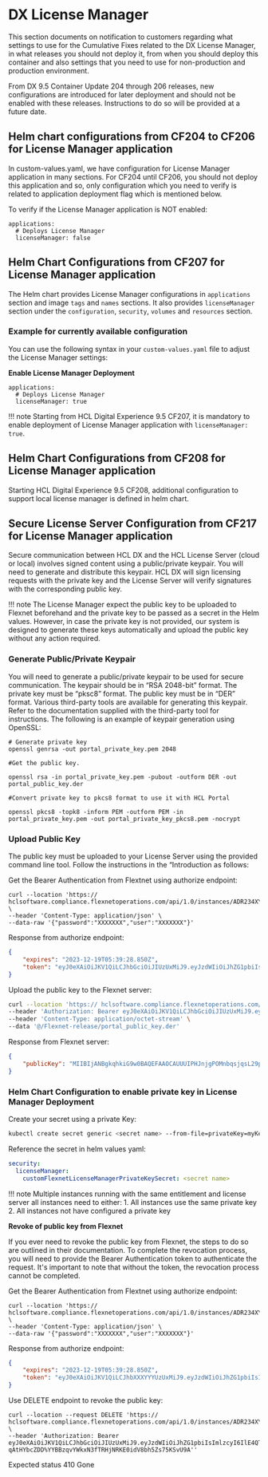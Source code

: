 # DX License Manager

This section documents on notification to customers regarding what settings to use for the Cumulative Fixes related to the DX License Manager, in what releases you should not deploy it, from when you should deploy this container and also settings that you need to use for non-production and production environment.

From DX 9.5 Container Update 204 through 206 releases, new configurations are introduced for later deployment and should not be enabled with these releases. Instructions to do so will be provided at a future date. 

## Helm chart configurations from CF204 to CF206 for License Manager application

In custom-values.yaml, we have configuration for License Manager application in many sections. For CF204 until CF206, you should not deploy this application and so, only configuration which you need to verify is related to application deployment flag which is mentioned below.

To verify if the License Manager application is NOT enabled:

```
applications:
  # Deploys License Manager
  licenseManager: false
```

## Helm Chart Configurations from CF207 for License Manager application

The Helm chart provides License Manager configurations in `applications` section and image `tags` and `names` sections. It also provides `licenseManager` section under the `configuration`, `security`, `volumes` and `resources` section.

### Example for currently available configuration

You can use the following syntax in your `custom-values.yaml` file to adjust the License Manager settings:

**Enable License Manager Deployment**

```
applications:
  # Deploys License Manager
  licenseManager: true
```

!!! note
    Starting from HCL Digital Experience 9.5 CF207, it is mandatory to enable deployment of License Manager application with `licenseManager: true`.

## Helm Chart Configurations from CF208 for License Manager application

Starting HCL Digital Experience 9.5 CF208, additional configuration to support local license manager is defined in helm chart.

## Secure License Server Configuration from CF217 for License Manager application

Secure communication between HCL DX and the HCL License Server (cloud or local) involves signed content using a public/private keypair. You will need to generate and distribute this keypair. HCL DX will sign licensing requests with the private key and the License Server will verify signatures with the corresponding public key.

!!! note
     The License Manager expect the public key to be uploaded to Flexnet beforehand and the private key to be passed as a secret in the Helm values. However, in case the private key is not provided, our system is designed to generate these keys automatically and upload the public key without any action required.

### Generate Public/Private Keypair

You will need to generate a public/private keypair to be used for secure communication. The keypair should be in “RSA 2048-bit” format. The private key must be “pksc8” format. The public key must be in “DER” format.
Various third-party tools are available for generating this keypair. Refer to the documentation supplied with the third-party tool for instructions.
The following is an example of keypair generation using OpenSSL:

```
# Generate private key 
openssl genrsa -out portal_private_key.pem 2048

#Get the public key. 

openssl rsa -in portal_private_key.pem -pubout -outform DER -out portal_public_key.der

#Convert private key to pkcs8 format to use it with HCL Portal

openssl pkcs8 -topk8 -inform PEM -outform PEM -in portal_private_key.pem -out portal_private_key_pkcs8.pem -nocrypt

```
### Upload Public Key

The public key must be uploaded to your License Server using the provided command line tool. Follow the instructions in the “Introduction as follows:

Get the Bearer Authentication from Flextnet using authorize endpoint:

```CURL
curl --location 'https:// hclsoftware.compliance.flexnetoperations.com/api/1.0/instances/ADR234XYHK/authorize' \
--header 'Content-Type: application/json' \
--data-raw '{"password":"XXXXXXX","user":"XXXXXXX"}'

```
Response from authorize endpoint:

```JSON
{
    "expires": "2023-12-19T05:39:28.850Z",
    "token": "eyJ0eXAiOiJKV1QiLCJhbGciOiJIUzUxMiJ9.eyJzdWIiOiJhZG1pbiIsImlzcyI6IlE4QTVZQ1ozQTRHSCIsImlhdCI6MTcwMjg3Nzk2OCwiZXhwIjoxNzAyOTY0MzY4LCJyb2xlcyI6IlJPTEVfQURNSU4sUk9MRV9EUk9QQ0xJRU5ULFJPTEVfUkVBRCxST0xFX1JFU0VSVkFUSU9OUyIsInhzcmZUb2tlbiI6IjRmOWRjMGFkLWQ1MGMtNGZhZi05YmE0LTc0N2ZmMjJjODQ0MiJ9.mvuXXJNfew-WzJ7CX8Y8yH339zX3SNpaX79jMTu-shanE8nHPfZRA240EAsVO64nMxFAPyr_8gP7JOLRQ2XOeA"
}
```

Upload the public key to the Flexnet server:

```sh
curl --location 'https:// hclsoftware.compliance.flexnetoperations.com/api/1.0/instances/ADR234XYHK/rest_licensing_keys' \
--header 'Authorization: Bearer eyJ0eXAiOiJKV1QiLCJhbGciOiJIUzUxMiJ9.eyJzdWIiOiJhZG1pbiIsImlzcyI6IlE4QTVZQ1ozQTRHSCIsImlhdCI6MTcwMTk0NTY5NCwiZXhwIjoxNzAyMDMyMDk0LCJyb2xlcyI6IlJPTEVfQURNSU4sUk9MRV9EUk9QQ0xJRU5ULFJPTEIOPKLVBRCxST0xFX1JFU0VSVkFUSU9OUyIsInhzcmZUb2tlbiI6IjI0MjRiOTgwLWY2ZDEtNGViYi04NWQ5LTI3YmQzMTJmYzIwZiJ9.JR0fnMZyyMY4wwPtE9kMWD2kvbxLgBplq2X-wgmYpe7COFW-5IVvdLmdaRvb0AydSKHf3DKPDGVrd2dubr9Lbw' \
--header 'Content-Type: application/octet-stream' \
--data '@/Flexnet-release/portal_public_key.der'
```
Response from Flexnet server:

```JSON
{
    "publicKey": "MIIBIjANBgkqhkiG9w0BAQEFAAOCAUUUIPHJnjgPOMnbqsjqsL29p313tvMpV0QjIDT03traV3v4UnUuIrIYmYPerzQJsVzoKZHU0IYA9FZTLXP4uJMPTwNJhDVtbki5Fbx4h9U2c7h78QCFne07kdtAeBh0keReFklpj7CJbOi4RhqSX6uaZ/gBOg+RMT6/q9Oxkry31WvqISNWlAXmyfNQTo/GMUe4dKpbEBGPOLKRESHlBXnqrqPw+EqlrJDiJSr/TIfLokm8qFLSzBwYahhi6L0gnLmnuEPPfkxFwhjaSjdb336dVGzkRc1AsS9L0TDTtQBzUxkL6cIW+EzxXOyWnT2ekcFMripuyXBG80UkhXKTVpRwj/nXeXQIDAQAB"
}

```

 ### Helm Chart Configuration to enable private key in License Manager Deployment
 
Create your secret using a private Key:

 ```sh
 kubectl create secret generic <secret name> --from-file=privateKey=myKey.pem -n <namespace>
 ```
Reference the secret in helm values yaml:

 ```yaml
 security:
   licenseManager:
     customFlexnetLicenseManagerPrivateKeySecret: <secret name>
 ```

!!! note
     Multiple instances running with the same entitlement and license server all instances need to either:
     1. All instances use the same private key
     2. All instances not have configured a private key

**Revoke of public key from Flexnet**

If you ever need to revoke the public key from Flexnet, the steps to do so are outlined in their documentation. To complete the revocation process, you will need to provide the Bearer Authentication token to authenticate the request. It's important to note that without the token, the revocation process cannot be completed.

Get the Bearer Authentication from Flextnet using authorize endpoint:

```CURL
curl --location 'https:// hclsoftware.compliance.flexnetoperations.com/api/1.0/instances/ADR234XYHK/authorize' \
--header 'Content-Type: application/json' \
--data-raw '{"password":"XXXXXXX","user":"XXXXXXX"}'

```
Response from authorize endpoint:

```JSON
{
    "expires": "2023-12-19T05:39:28.850Z",
    "token": "eyJ0eXAiOiJKV1QiLCJhbXXXYYYUzUxMiJ9.eyJzdWIiOiJhZG1pbiIsImlzcyI6IlE4QTVZQ1ozQYUPLFWNUISQACIsImlhdCI6MTcwMjg3Nzk2OCwiZXhwIjoxNzAyOTY0MzY4LCJyb2xlcyI6IlJPTEVfQURNSU4sUk9MRV9EUk9QQ0xJRU5ULFJPTEVfUkVBRCxST0xFX1JFU0VSVkFUSU9OUyIsInhzcmZUb2tlbiI6IjRmOWRjMGFkLWQ1MGMtNGZhZi05YmE0LTc0N2ZmMjJjODQ0MiJ9.mvuXXJNfew-WzJ7CX8Y8yH339zX3SNpaX79jMTu-shanE8nHPfZRA240EAsVO64nMxFAPyr_8gP7JOLRQ2XOeA"
}
```
Use DELETE endpoint to revoke the public key:

```CRUL
curl --location --request DELETE 'https:// hclsoftware.compliance.flexnetoperations.com/api/1.0/instances/ADR234XYHK/rest_licensing_keys' \
--header 'Authorization: Bearer eyJ0eXAiOiJKV1QiLCJhbGciOiJIUzUxMiJ9.eyJzdWIiOiJhZG1pbiIsImlzcyI6IlE4QTVZQ1ozQTRHSCIsImlhdCI6MTcwMzQ5ODg0MywiZXhwIjoxNzAzNTg1MjQzLCJyb2xlcyI6IlJPTEVfQURNSU4sUk9MRV9EUk9QQ0xJRU5ULFJPTEVfUkVBRCxST0xFX1JFU0VSVkFUSU9OUyIsInhzcmZUb2tlbiI6IjJlYTNjM2U3LWQ3MDEtNDFjMS05NWQ2LWEyOTMzZjBlNTQwNyJ9.u8ZAF4SpBoLucxPA0WaEtcDkuQVT3ZCGx-qAtHYbcZDD%YYBBzqvYWkxN3fTRHjNRKE0idV8bh5Zs75KSvU9A''
```
Expected status 410 Gone